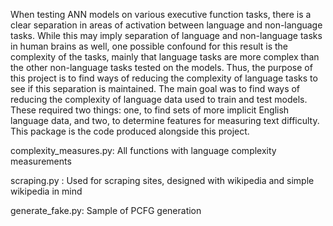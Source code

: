 When testing ANN models on various executive function tasks, there is a clear separation in areas of activation between language and non-language tasks. While this may imply separation of language and non-language tasks in human brains as well, one possible confound for this result is the complexity of the tasks, mainly that language tasks are more complex than the other non-language tasks tested on the models. Thus, the purpose of this project is to find ways of reducing the complexity of
language tasks to see if this separation is maintained.  The main goal was to find ways of reducing the complexity of language data used to train and test models. These required two things: one, to find sets of more implicit English language data, and two, to determine features for measuring text difficulty. This package is the code produced alongside this project.

complexity_measures.py: All functions with language complexity measurements

scraping.py : Used for scraping sites, designed with wikipedia and simple wikipedia in mind

generate_fake.py: Sample of PCFG generation
